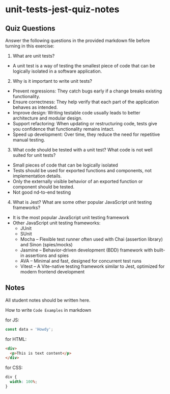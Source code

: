# unit-tests-jest-quiz-notes

## Quiz Questions

Answer the following questions in the provided markdown file before turning in this exercise:

1. What are unit tests?

- A unit test is a way of testing the smallest piece of code that can be logically isolated in a software application.

2. Why is it important to write unit tests?

- Prevent regressions: They catch bugs early if a change breaks existing functionality.
- Ensure correctness: They help verify that each part of the application behaves as intended.
- Improve design: Writing testable code usually leads to better architecture and modular design.
- Support refactoring: When updating or restructuring code, tests give you confidence that functionality remains intact.
- Speed up development: Over time, they reduce the need for repetitive manual testing.

3. What code should be tested with a unit test? What code is not well suited for unit tests?

- Small pieces of code that can be logically isolated
- Tests should be used for exported functions and components, not implementation details.
- Only the externally visible behavior of an exported function or component should be tested.
- Not good nd-to-end testing

4. What is Jest? What are some other popular JavaScript unit testing frameworks?

- It is the most popular JavaScript unit testing framework
- Other JavaScript unit testing frameworks:
  - JUnit
  - SUnit
  - Mocha – Flexible test runner often used with Chai (assertion library) and Sinon (spies/mocks)
  - Jasmine – Behavior-driven development (BDD) framework with built-in assertions and spies
  - AVA – Minimal and fast, designed for concurrent test runs
  - Vitest – A Vite-native testing framework similar to Jest, optimized for modern frontend development

## Notes

All student notes should be written here.

How to write `Code Examples` in markdown

for JS:

```js
const data = 'Howdy';
```

for HTML:

```html
<div>
  <p>This is text content</p>
</div>
```

for CSS:

```css
div {
  width: 100%;
}
```

